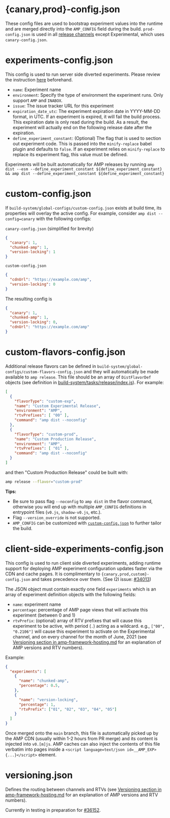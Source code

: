 # {canary,prod}-config.json

These config files are used to bootstrap experiment values into the runtime and are merged directly into the `AMP_CONFIG` field during the build. `prod-config.json` is used in all [release channels](../../docs/release-schedule.md#release-channels) except Experimental, which uses `canary-config.json`.

# experiments-config.json

This config is used to run server side diverted experiments. Please review the instruction [here](../../docs/running-server-side-experiment.md) beforehand.

-   `name`: Experiment name
-   `environment`: Specify the type of environment the experiment runs. Only support `AMP` and `INABOX`.
-   `issue`: The issue tracker URL for this experiment
-   `expiration_date_utc`: The experiment expiration date in YYYY-MM-DD format, in UTC. If an experiment is expired, it will fail the build process. This expiration date is only read during the build. As a result, the experiment will actually end on the following release date after the expiration.
-   `define_experiment_constant`: (Optional) The flag that is used to section out experiment code. This is passed into the `minify-replace` babel plugin and defaults to `false`. If an experiment relies on `minify-replace` to replace its experiment flag, this value must be defined.

Experiments will be built automatically for AMP releases by running `amp dist --esm --define_experiment_constant ${define_experiment_constant} && amp dist --define_experiment_constant ${define_experiment_constant}`

# custom-config.json

If `build-system/global-configs/custom-config.json` exists at build time, its properties will overlay the active config. For example, consider `amp dist --config=canary` with the following configs:

`canary-config.json` (simplified for brevity)

```json
{
  "canary": 1,
  "chunked-amp": 1,
  "version-locking": 1
}
```

`custom-config.json`

```json
{
  "cdnUrl": "https://example.com/amp",
  "version-locking": 0
}
```

The resulting config is

```json
{
  "canary": 1,
  "chunked-amp": 1,
  "version-locking": 0,
  "cdnUrl": "https://example.com/amp"
}
```

# custom-flavors-config.json

Additional release flavors can be defined in `build-system/global-configs/custom-flavors-config.json` and they will automatically be made available to `amp release`. This file should be an array of `DistFlavorDef` objects (see definition in [build-system/tasks/release/index.js](../tasks/release/index.js)). For example:

```json
[
  {
    "flavorType": "custom-exp",
    "name": "Custom Experimental Release",
    "environment": "AMP",
    "rtvPrefixes": [ "00" ],
    "command": "amp dist --noconfig"
  },
  {
    "flavorType": "custom-prod",
    "name": "Custom Production Release",
    "environment": "AMP",
    "rtvPrefixes": [ "01" ],
    "command": "amp dist --noconfig"
  }
]
```

and then "Custom Production Release" could be built with:

```sh
amp release --flavor="custom-prod"
```

**Tips:**

-   Be sure to pass flag `--noconfig` to `amp dist` in the flavor command, otherwise you will end up with multiple `AMP_CONFIG` definitions in entrypoint files (`v0.js`, `shadow-v0.js`, etc.).
-   Flag `--version_override` is not supported.
-   `AMP_CONFIG` can be customized with [`custom-config.json`](#custom-configjson) to further tailor the build.

# client-side-experiments-config.json

This config is used to run client side diverted experiments, adding runtime support for deploying AMP experiment configuration updates faster via the CDN and cache pages. It is complimentary to `{canary,prod,custom}-config.json` and takes precedence over them. (See I2I issue: [#34013](https://github.com/ampproject/amphtml/issues/34013))

The JSON object must contain exactly one field `experiments` which is an array of experiment definition objects with the following fields:

-   `name`: experiment name
-   `percentage`: percentage of AMP page views that will activate this experiment (between 0 and 1)
-   `rtvPrefix`: (optional) array of RTV prefixes that will cause this experiment to be active, with period (`.`) acting as a wildcard. e.g., `["00", "0.2106"]` will cause this experiment to activate on the Experimental channel, and on every channel for the month of June, 2021 (see [Versioning section in amp-framework-hosting.md](../../docs/spec/amp-framework-hosting.md#versioning) for an explanation of AMP versions and RTV numbers).

Example:

```json
{
  "experiments": [
    {
      "name": "chunked-amp",
      "percentage": 0.5,
    },
    {
      "name": "version-locking",
      "percentage": 1,
      "rtvPrefix": ["01", "02", "03", "04", "05"]
    }
  ]
}
```

Once merged onto the `main` branch, this file is automatically picked up by the AMP CDN (usually within 1-2 hours from PR merge) and its content is injected into `v0.[m]js`. AMP caches can also inject the contents of this file verbatim into pages inside a `<script language=text/json id=__AMP_EXP>{...}</script>` element.

# versioning.json

Defines the routing between channels and RTVs (see [Versioning section in amp-framework-hosting.md](../../docs/spec/amp-framework-hosting.md#versioning) for an explanation of AMP versions and RTV numbers).

Currently in testing in preparation for [#36152](https://github.com/ampproject/amphtml/issues/36152).

